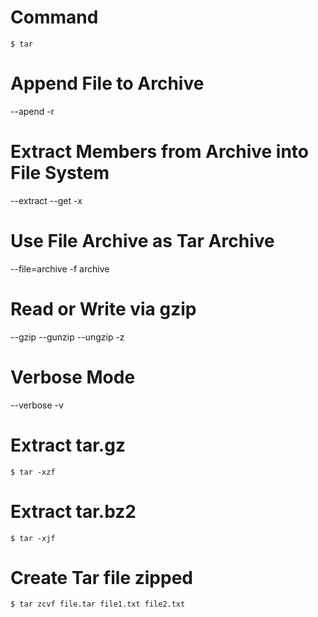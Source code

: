 # Command
`$ tar`

# Append File to Archive
--apend
-r

# Extract Members from Archive into File System
--extract
--get
-x

# Use File Archive as Tar Archive
--file=archive
-f archive

# Read or Write via gzip
--gzip
--gunzip
--ungzip
-z

# Verbose Mode
--verbose
-v

# Extract tar.gz
`$ tar -xzf`

# Extract tar.bz2
`$ tar -xjf`

# Create Tar file zipped
`$ tar zcvf file.tar file1.txt file2.txt`
